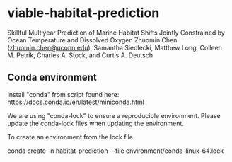 # viable-habitat-prediction
Skillful Multiyear Prediction of Marine Habitat Shifts Jointly Constrained by Ocean Temperature and Dissolved Oxygen
Zhuomin Chen (zhuomin.chen@uconn.edu), Samantha Siedlecki, Matthew Long, Colleen M. Petrik, Charles A. Stock, and Curtis A. Deutsch


## Conda environment
Install "conda" from script found here: https://docs.conda.io/en/latest/miniconda.html

We are using "conda-lock" to ensure a reproducible environment. Please update the conda-lock files when updating the environment.

To create an environment from the lock file

conda create -n habitat-prediction --file environment/conda-linux-64.lock
